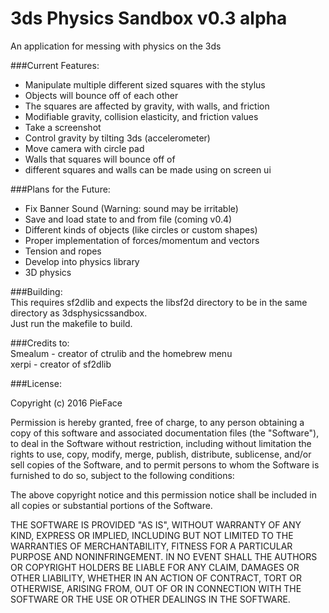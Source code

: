# 3ds Physics Sandbox v0.3 alpha
An application for messing with physics on the 3ds

###Current Features:  
- Manipulate multiple different sized squares with the stylus
- Objects will bounce off of each other  
- The squares are affected by gravity, with walls, and friction  
- Modifiable gravity, collision elasticity, and friction values
- Take a screenshot
- Control gravity by tilting 3ds (accelerometer)
- Move camera with circle pad
- Walls that squares will bounce off of
- different squares and walls can be made using on screen ui

###Plans for the Future:  
- Fix Banner Sound (Warning: sound may be irritable)
- Save and load state to and from file (coming v0.4)
- Different kinds of objects (like circles or custom shapes)  
- Proper implementation of forces/momentum and vectors  
- Tension and ropes  
- Develop into physics library
- 3D physics

###Building:  
This requires sf2dlib and expects the libsf2d directory to be in the same directory as 3dsphysicssandbox.  
Just run the makefile to build.

###Credits to:  
Smealum - creator of ctrulib and the homebrew menu  
xerpi - creator of sf2dlib

###License:

Copyright (c) 2016 PieFace

Permission is hereby granted, free of charge, to any person obtaining a copy of this software and associated documentation files (the "Software"), to deal in the Software without restriction, including without limitation the rights to use, copy, modify, merge, publish, distribute, sublicense, and/or sell copies of the Software, and to permit persons to whom the Software is furnished to do so, subject to the following conditions:

The above copyright notice and this permission notice shall be included in all copies or substantial portions of the Software.

THE SOFTWARE IS PROVIDED "AS IS", WITHOUT WARRANTY OF ANY KIND, EXPRESS OR IMPLIED, INCLUDING BUT NOT LIMITED TO THE WARRANTIES OF MERCHANTABILITY, FITNESS FOR A PARTICULAR PURPOSE AND NONINFRINGEMENT. IN NO EVENT SHALL THE AUTHORS OR COPYRIGHT HOLDERS BE LIABLE FOR ANY CLAIM, DAMAGES OR OTHER LIABILITY, WHETHER IN AN ACTION OF CONTRACT, TORT OR OTHERWISE, ARISING FROM, OUT OF OR IN CONNECTION WITH THE SOFTWARE OR THE USE OR OTHER DEALINGS IN THE SOFTWARE.
